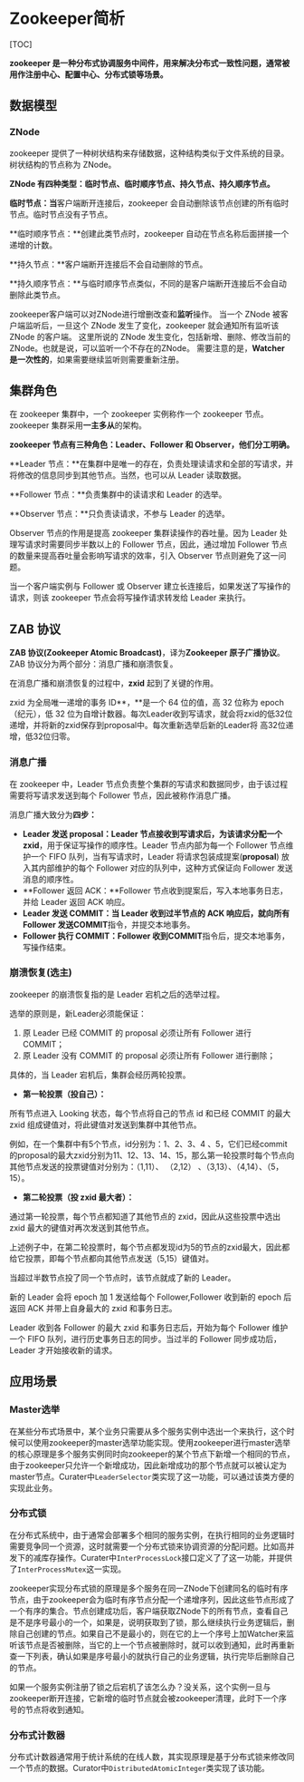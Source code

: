 # Zookeeper简析

[TOC]

**zookeeper 是一种分布式协调服务中间件，用来解决分布式一致性问题，通常被用作注册中心、配置中心、分布式锁等场景。**



## 数据模型

### ZNode

zookeeper 提供了一种树状结构来存储数据，这种结构类似于文件系统的目录。树状结构的节点称为 ZNode。

**ZNode 有四种类型：临时节点、临时顺序节点、持久节点、持久顺序节点。**

**临时节点：当**客户端断开连接后，zookeeper 会自动删除该节点创建的所有临时节点。临时节点没有子节点。

**临时顺序节点：**创建此类节点时，zookeeper 自动在节点名称后面拼接一个递增的计数。

**持久节点：**客户端断开连接后不会自动删除的节点。

**持久顺序节点：**与临时顺序节点类似，不同的是客户端断开连接后不会自动删除此类节点。

zookeeper客户端可以对ZNode进行增删改查和**监听**操作。
当一个 ZNode 被客户端监听后，一旦这个 ZNode 发生了变化，zookeeper 就会通知所有监听该 ZNode 的客户端。
这里所说的 ZNode 发生变化，包括新增、删除、修改当前的 ZNode。也就是说，可以监听一个不存在的ZNode。
需要注意的是，**Watcher 是一次性的**，如果需要继续监听则需要重新注册。



## 集群角色

在 zookeeper 集群中，一个 zookeeper 实例称作一个 zookeeper 节点。zookeeper 集群采用**一主多从**的架构。

**zookeeper 节点有三种角色：Leader、Follower 和 Observer，他们分工明确。**

**Leader 节点：**在集群中是唯一的存在，负责处理读请求和全部的写请求，并将修改的信息同步到其他节点。当然，也可以从 Leader 读取数据。

**Follower 节点：**负责集群中的读请求和 Leader 的选举。

**Observer 节点：**只负责读请求，不参与 Leader 的选举。

Observer 节点的作用是提高 zookeeper 集群读操作的吞吐量。因为 Leader 处理写请求时需要同步半数以上的 Follower 节点，因此，通过增加 Follower 节点的数量来提高吞吐量会影响写请求的效率，引入 Observer 节点则避免了这一问题。

当一个客户端实例与 Follower 或 Observer 建立长连接后，如果发送了写操作的请求，则该 zookeeper 节点会将写操作请求转发给 Leader 来执行。

## ZAB 协议

**ZAB 协议(Zookeeper Atomic Broadcast)**，译为**Zookeeper 原子广播协议**。ZAB 协议分为两个部分：消息广播和崩溃恢复。

在消息广播和崩溃恢复的过程中，**zxid** 起到了关键的作用。

zxid 为全局唯一递增的事务 ID**，**是一个 64 位的值，高 32 位称为 epoch（纪元），低 32 位为自增计数器。每次Leader收到写请求，就会将zxid的低32位递增，并将新的zxid保存到proposal中。每次重新选举后新的Leader将 高32位递增，低32位归零。

### 消息广播 

在 zookeeper 中，Leader 节点负责整个集群的写请求和数据同步，由于该过程需要将写请求发送到每个 Follower 节点，因此被称作消息广播。

消息广播大致分为**四步：**


* **Leader 发送 proposal：**Leader 节点接收到写请求后，为该请求分配一个**zxid**，用于保证写操作的顺序性。Leader 节点内部为每一个 Follower 节点维护一个 FIFO 队列，当有写请求时，Leader 将请求包装成提案(**proposal**) 放入其内部维护的每个 Follower 对应的队列中，这种方式保证向 Follower 发送消息的顺序性。
* **Follower 返回 ACK：**Follower 节点收到提案后，写入本地事务日志，并给 Leader 返回 ACK 响应。
* **Leader 发送 COMMIT：**当 Leader 收到过半节点的 ACK 响应后，就向所有 Follower 发送**COMMIT**指令，并提交本地事务。
* **Follower 执行 COMMIT：**Follower 收到**COMMIT**指令后，提交本地事务，写操作结束。
### 崩溃恢复(选主)

zookeeper 的崩溃恢复指的是 Leader 宕机之后的选举过程。

选举的原则是，新Leader必须能保证：


1. 原 Leader 已经 COMMIT 的 proposal 必须让所有 Follower 进行 COMMIT；
2. 原 Leader 没有 COMMIT 的 proposal 必须让所有 Follower 进行删除；

具体的，当 Leader 宕机后，集群会经历两轮投票。


* **第一轮投票（投自己）：**

所有节点进入 Looking 状态，每个节点将自己的节点 id 和已经 COMMIT 的最大 zxid 组成键值对，将此键值对发送到集群中其他节点。

例如，在一个集群中有5个节点，id分别为：1、2、3、4 、5，它们已经commit的proposal的最大zxid分别为11、12、13、14、15，那么第一轮投票时每个节点向其他节点发送的投票键值对分别为：（1,11）、 （2,12） 、（3,13）、（4,14）、（5，15）。

* **第二轮投票（投 zxid 最大者）：**

通过第一轮投票，每个节点都知道了其他节点的 zxid，因此从这些投票中选出 zxid 最大的键值对再次发送到其他节点。

上述例子中，在第二轮投票时，每个节点都发现id为5的节点的zxid最大，因此都给它投票，即每个节点都向其他节点发送（5,15）键值对。

当超过半数节点投了同一个节点时，该节点就成了新的 Leader。

新的 Leader 会将 epoch 加 1 发送给每个 Follower,Follower 收到新的 epoch 后返回 ACK 并带上自身最大的 zxid 和事务日志。

Leader 收到各 Follower 的最大 zxid 和事务日志后，开始为每个 Follower 维护一个 FIFO 队列，进行历史事务日志的同步。当过半的 Follower 同步成功后，Leader 才开始接收新的请求。



## 应用场景

### Master选举

在某些分布式场景中，某个业务只需要从多个服务实例中选出一个来执行，这个时候可以使用zookeeper的master选举功能实现。使用zookeeper进行master选举的核心原理是多个服务实例同时向zookeeper的某个节点下新增一个相同的节点，由于zookeeper只允许一个新增成功，因此新增成功的那个节点就可以被认定为master节点。Curater中`LeaderSelector`类实现了这一功能，可以通过该类方便的实现此业务。

### 分布式锁

在分布式系统中，由于通常会部署多个相同的服务实例，在执行相同的业务逻辑时需要竞争同一个资源，这时就需要一个分布式锁来协调资源的分配问题。比如高并发下的减库存操作。Curater中`InterProcessLock`接口定义了了这一功能，并提供了`InterProcessMutex`这一实现。

zookeeper实现分布式锁的原理是多个服务在同一ZNode下创建同名的临时有序节点，由于zookeeper会为临时有序节点分配一个递增序列，因此这些节点形成了一个有序的集合。节点创建成功后，客户端获取ZNode下的所有节点，查看自己是不是序号最小的一个，如果是，说明获取到了锁，那么继续执行业务逻辑后，删除自己创建的节点。如果自己不是最小的，则在它的上一个序号上加Watcher来监听该节点是否被删除，当它的上一个节点被删除时，就可以收到通知，此时再重新查一下列表，确认如果是序号最小的就执行自己的业务逻辑，执行完毕后删除自己的节点。

如果一个服务实例注册了锁之后宕机了该怎么办？没关系，这个实例一旦与zookeeper断开连接，它新增的临时节点就会被zookeeper清理，此时下一个序号的节点将收到通知。

### 分布式计数器

分布式计数器通常用于统计系统的在线人数，其实现原理是基于分布式锁来修改同一个节点的数据。Curator中`DistributedAtomicInteger`类实现了该功能。

